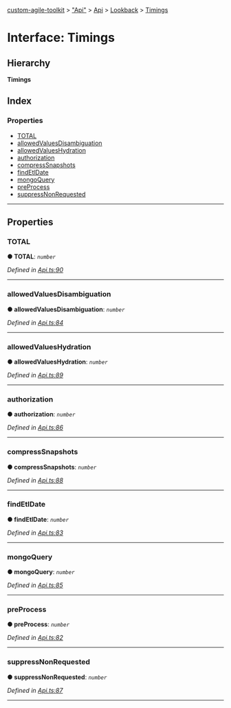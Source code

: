 [custom-agile-toolkit](../README.md) > ["Api"](../modules/_api_.md) > [Api](../modules/_api_.api.md) > [Lookback](../modules/_api_.api.lookback.md) > [Timings](../interfaces/_api_.api.lookback.timings.md)

# Interface: Timings

## Hierarchy

**Timings**

## Index

### Properties

* [TOTAL](_api_.api.lookback.timings.md#total)
* [allowedValuesDisambiguation](_api_.api.lookback.timings.md#allowedvaluesdisambiguation)
* [allowedValuesHydration](_api_.api.lookback.timings.md#allowedvalueshydration)
* [authorization](_api_.api.lookback.timings.md#authorization)
* [compressSnapshots](_api_.api.lookback.timings.md#compresssnapshots)
* [findEtlDate](_api_.api.lookback.timings.md#findetldate)
* [mongoQuery](_api_.api.lookback.timings.md#mongoquery)
* [preProcess](_api_.api.lookback.timings.md#preprocess)
* [suppressNonRequested](_api_.api.lookback.timings.md#suppressnonrequested)

---

## Properties

<a id="total"></a>

###  TOTAL

**● TOTAL**: *`number`*

*Defined in [Api.ts:90](https://github.com/ferentchak/rally-node-sdk/blob/52b036e/Api.ts#L90)*

___
<a id="allowedvaluesdisambiguation"></a>

###  allowedValuesDisambiguation

**● allowedValuesDisambiguation**: *`number`*

*Defined in [Api.ts:84](https://github.com/ferentchak/rally-node-sdk/blob/52b036e/Api.ts#L84)*

___
<a id="allowedvalueshydration"></a>

###  allowedValuesHydration

**● allowedValuesHydration**: *`number`*

*Defined in [Api.ts:89](https://github.com/ferentchak/rally-node-sdk/blob/52b036e/Api.ts#L89)*

___
<a id="authorization"></a>

###  authorization

**● authorization**: *`number`*

*Defined in [Api.ts:86](https://github.com/ferentchak/rally-node-sdk/blob/52b036e/Api.ts#L86)*

___
<a id="compresssnapshots"></a>

###  compressSnapshots

**● compressSnapshots**: *`number`*

*Defined in [Api.ts:88](https://github.com/ferentchak/rally-node-sdk/blob/52b036e/Api.ts#L88)*

___
<a id="findetldate"></a>

###  findEtlDate

**● findEtlDate**: *`number`*

*Defined in [Api.ts:83](https://github.com/ferentchak/rally-node-sdk/blob/52b036e/Api.ts#L83)*

___
<a id="mongoquery"></a>

###  mongoQuery

**● mongoQuery**: *`number`*

*Defined in [Api.ts:85](https://github.com/ferentchak/rally-node-sdk/blob/52b036e/Api.ts#L85)*

___
<a id="preprocess"></a>

###  preProcess

**● preProcess**: *`number`*

*Defined in [Api.ts:82](https://github.com/ferentchak/rally-node-sdk/blob/52b036e/Api.ts#L82)*

___
<a id="suppressnonrequested"></a>

###  suppressNonRequested

**● suppressNonRequested**: *`number`*

*Defined in [Api.ts:87](https://github.com/ferentchak/rally-node-sdk/blob/52b036e/Api.ts#L87)*

___

